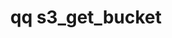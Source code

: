 ---
category: s3
command: s3_get_bucket
optional_options:
- alternate: []
  help: The name of the S3 bucket for which to retrieve details
  name: --name
  required: true
permalink: /qq-cli-command-guide/s3/s3_get_bucket.html
positional_options: []
sidebar: qq_cli_command_reference_sidebar
summary: This section explains how to use the <code>qq s3_get_bucket</code> command.
synopsis: Retrieve details for an S3 bucket
title: qq s3_get_bucket
usage: qq s3_get_bucket [-h] --name NAME
zendesk_source: qq CLI Command Guide

---